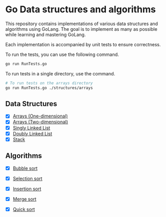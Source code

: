 # Go Data structures and algorithms

This repository contains implementations of various data structures and algorithms using GoLang.
The goal is to implement as many as possible while learning and mastering GoLang.

Each implementation is accompanied by unit tests to ensure correctness.

To run the tests, you can use the following command.

```bash
go run RunTests.go
```

To run tests in a single directory, use the command.

```bash
# To run tests on the arrays directory
go run RunTests.go ./structures/arrays
```


## Data Structures

- [x] [Arrays (One-dimensional)](./structures/arrays/1DArray.go)
- [x] [Arrays (Two-dimensional)](./structures/arrays/2DArray.go)
- [x] [Singly Linked List](./structures/linked-lists/SinglyLinkedList.go)
- [x] [Doubly Linked List](./structures/linked-lists/DoublyLinkedList.go)
- [x] [Stack](./structures/stacks/Stack.go)

## Algorithms

- [x] [Bubble sort](./algorithms/sorting/BubbleSort.go)
- [x] [Selection sort](./algorithms/sorting/SelectionSort.go)
- [x] [Insertion sort](./algorithms/sorting/InsertionSort.go)
- [x] [Merge sort](./algorithms/sorting/MergeSort.go)
- [x] [Quick sort](./algorithms/sorting/QuickSort.go)



